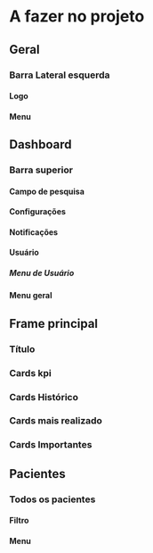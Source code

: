 # A fazer no projeto
## Geral
### Barra Lateral esquerda
#### Logo
#### Menu

## Dashboard
### Barra superior
#### Campo de pesquisa
#### Configurações
#### Notificações
#### Usuário
##### Menu de Usuário

#### Menu geral

## Frame principal
### Título
### Cards kpi
### Cards Histórico
### Cards mais realizado
### Cards Importantes

## Pacientes
### Todos os pacientes
#### Filtro
#### Menu